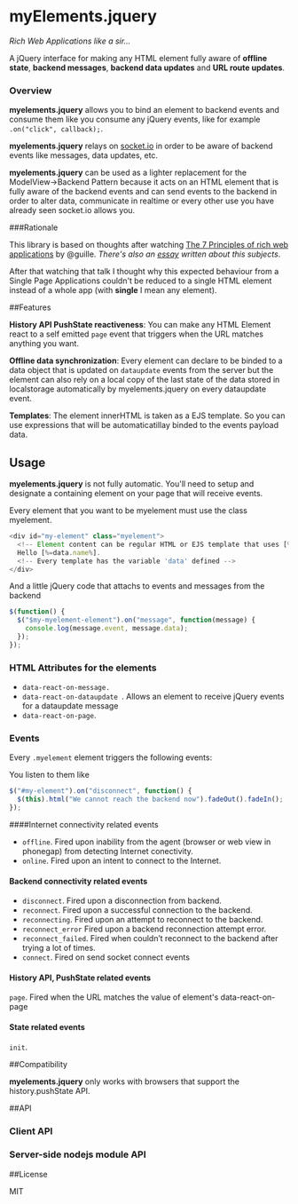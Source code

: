 # myElements.jquery

*Rich Web Applications like a sir...*

A jQuery interface for making any HTML element fully aware of **offline state**, 
**backend messages**, **backend data updates** and **URL route updates**.

### Overview

**myelements.jquery** allows you to bind an element to backend events and 
consume them like you consume any jQuery events, 
like for example `.on("click", callback);`.

**myelements.jquery** relays on [socket.io](http://socket.io/) in order to be 
aware of backend events like messages, data updates, etc.

**myelements.jquery** can be used as a lighter replacement for the 
ModelView->Backend Pattern because it acts on an HTML element that is fully 
aware of the backend events and can send events to the backend in order to 
alter data, communicate in realtime or every other use you have already seen
 socket.io allows you.

###Rationale

This library is based on thoughts after watching [The 7 Principles of rich web applications](https://www.youtube.com/watch?v=p2F-128e3sI) by @guille.
*There's also an [essay](http://rauchg.com/2014/7-principles-of-rich-web-applications/) written about this subjects*. 

After that watching that talk I thought why this expected behaviour from a Single Page Applications couldn't be reduced to a single
HTML element instead of a whole app (with **single** I mean any element).


##Features

**History API PushState reactiveness**: You can make any HTML Element react 
to a self emitted `page` event that triggers when the URL matches anything you want.

**Offline data synchronization**: Every element can declare to be binded
 to a data object that is updated on `dataupdate` events from the server 
 but the element can also rely on a local copy of the last state of the 
 data stored in localstorage automatically by myelements.jquery on every dataupdate event.

**Templates**: The element innerHTML is taken as a EJS template. 
So you can use expressions that will be automaticatillay binded to the events payload data.

## Usage

**myelements.jquery** is not fully automatic. You'll need to setup
 and designate a containing element on your page that will receive events.

Every element that you want to be myelement must use the class myelement.

```js
<div id="my-element" class="myelement">
  <!-- Element content can be regular HTML or EJS template that uses [% and %] as delimiters -->
  Hello [%=data.name%]. 
  <!-- Every template has the variable 'data' defined -->
</div>
```

And a little jQuery code that attachs to events and messages from the backend

```js
$(function() {
  $("$my-myelement-element").on("message", function(message) {
    console.log(message.event, message.data);
  });
});
```

### HTML Attributes for the elements

* `data-react-on-message.`
* `data-react-on-dataupdate `. Allows an element to receive jQuery events for a dataupdate message
* `data-react-on-page`.

### Events
Every `.myelement` element triggers the following events:

You listen to them like

```js
$("#my-element").on("disconnect", function() {
  $(this).html("We cannot reach the backend now").fadeOut().fadeIn();
});
```

####Internet connectivity related events

* `offline`. Fired upon inability from the agent (browser or web view in phonegap) from detecting Internet conectivity.
* `online`. Fired upon an intent to connect to the Internet.

#### Backend connectivity related events

* `disconnect`. Fired upon a disconnection from backend.
* `reconnect`. Fired upon a successful connection to the backend.
* `reconnecting`. Fired upon an attempt to reconnect to the backend.
* `reconnect_error` Fired upon a backend reconnection attempt error.
* `reconnect_failed`. Fired when couldn’t reconnect to the backend after trying a lot of times.
* `connect`. Fired on send socket connect events

#### History API, PushState related events

`page`. Fired when the URL matches the value of element's data-react-on-page

#### State related events

`init`.

##Compatibility

**myelements.jquery** only works with browsers that support the history.pushState API.


##API

### Client API

### Server-side nodejs module API

##License

MIT